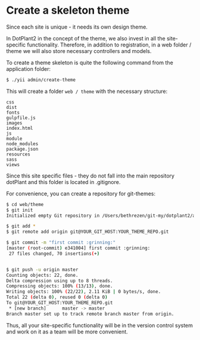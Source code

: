 # Create a skeleton theme

Since each site is unique - it needs its own design theme.

In DotPlant2 in the concept of the theme, we also invest in all the site-specific functionality. Therefore, in addition to registration, in a web folder / theme we will also store necessary controllers and models.

To create a theme skeleton is quite the following command from the application folder:

``` bash
$ ./yii admin/create-theme
```

This will create a folder `web / theme` with the necessary structure:

```
css
dist
fonts
gulpfile.js
images
index.html
js
module
node_modules
package.json
resources
sass
views
```

Since this site specific files - they do not fall into the main repository dotPlant and this folder is located in .gitignore.

For convenience, you can create a repository for git-themes:

``` bash
$ cd web/theme
$ git init
Initialized empty Git repository in /Users/bethrezen/git-my/dotplant2/application/web/theme/.git/

$ git add *
$ git remote add origin git@YOUR_GIT_HOST:YOUR_THEME_REPO.git

$ git commit -m "first commit :grinning:"
[master (root-commit) e341004] first commit :grinning:
 27 files changed, 70 insertions(+)


$ git push -u origin master
Counting objects: 22, done.
Delta compression using up to 8 threads.
Compressing objects: 100% (13/13), done.
Writing objects: 100% (22/22), 2.11 KiB | 0 bytes/s, done.
Total 22 (delta 0), reused 0 (delta 0)
To git@YOUR_GIT_HOST:YOUR_THEME_REPO.git
 * [new branch]      master -> master
Branch master set up to track remote branch master from origin.
```

Thus, all your site-specific functionality will be in the version control system and work on it as a team will be more convenient.